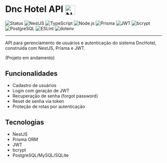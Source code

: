 # Dnc Hotel API  <img src="https://nestjs.com/img/logo-small.svg" width="32" alt="Nest Logo" style="vertical-align:middle;" />

![Status](https://img.shields.io/badge/Status-Em%20Andamento-yellow)
![NestJS](https://img.shields.io/badge/NestJS-10.0.0-red?logo=nestjs)
![TypeScript](https://img.shields.io/badge/TypeScript-5.3.3-blue?logo=typescript)
![Node.js](https://img.shields.io/badge/Node.js-20.x-green?logo=node.js)
![Prisma](https://img.shields.io/badge/Prisma-5.10.2-black?logo=prisma)
![JWT](https://img.shields.io/badge/JWT-9.0.0-black?logo=jsonwebtokens)
![bcrypt](https://img.shields.io/badge/bcrypt-5.1.1-yellow)
![PostgreSQL](https://img.shields.io/badge/PostgreSQL-16.3-blue?logo=postgresql)
![ESLint](https://img.shields.io/badge/ESLint-9.0.0-purple?logo=eslint)
![dotenv](https://img.shields.io/badge/dotenv-16.4.5-yellow?logo=dotenv)

---

API para gerenciamento de usuários e autenticação do sistema DncHotel, construída com NestJS, Prisma e JWT.

(Projeto em andamento)

## Funcionalidades

- Cadastro de usuários
- Login com geração de JWT
- Recuperação de senha (forgot password)
- Reset de senha via token
- Proteção de rotas por autenticação

## Tecnologias

- NestJS
- Prisma ORM
- JWT
- bcrypt
- PostgreSQL/MySQL/SQLite
